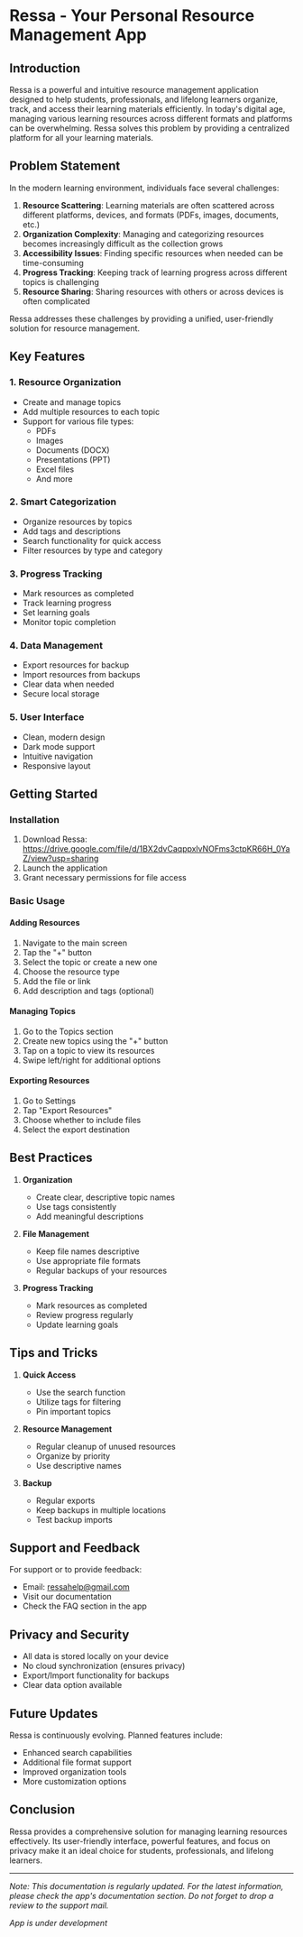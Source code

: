 # Ressa - Your Personal Resource Management App

## Introduction

Ressa is a powerful and intuitive resource management application designed to help students, professionals, and lifelong learners organize, track, and access their learning materials efficiently. In today's digital age, managing various learning resources across different formats and platforms can be overwhelming. Ressa solves this problem by providing a centralized platform for all your learning materials.

## Problem Statement

In the modern learning environment, individuals face several challenges:

1. **Resource Scattering**: Learning materials are often scattered across different platforms, devices, and formats (PDFs, images, documents, etc.)
2. **Organization Complexity**: Managing and categorizing resources becomes increasingly difficult as the collection grows
3. **Accessibility Issues**: Finding specific resources when needed can be time-consuming
4. **Progress Tracking**: Keeping track of learning progress across different topics is challenging
5. **Resource Sharing**: Sharing resources with others or across devices is often complicated

Ressa addresses these challenges by providing a unified, user-friendly solution for resource management.

## Key Features

### 1. Resource Organization
- Create and manage topics
- Add multiple resources to each topic
- Support for various file types:
  - PDFs
  - Images
  - Documents (DOCX)
  - Presentations (PPT)
  - Excel files
  - And more

### 2. Smart Categorization
- Organize resources by topics
- Add tags and descriptions
- Search functionality for quick access
- Filter resources by type and category

### 3. Progress Tracking
- Mark resources as completed
- Track learning progress
- Set learning goals
- Monitor topic completion

### 4. Data Management
- Export resources for backup
- Import resources from backups
- Clear data when needed
- Secure local storage

### 5. User Interface
- Clean, modern design
- Dark mode support
- Intuitive navigation
- Responsive layout

## Getting Started

### Installation
1. Download Ressa: https://drive.google.com/file/d/1BX2dvCaqppxlvNOFms3ctpKR66H_0YaZ/view?usp=sharing
2. Launch the application
3. Grant necessary permissions for file access

### Basic Usage

#### Adding Resources
1. Navigate to the main screen
2. Tap the "+" button
3. Select the topic or create a new one
4. Choose the resource type
5. Add the file or link
6. Add description and tags (optional)

#### Managing Topics
1. Go to the Topics section
2. Create new topics using the "+" button
3. Tap on a topic to view its resources
4. Swipe left/right for additional options

#### Exporting Resources
1. Go to Settings
2. Tap "Export Resources"
3. Choose whether to include files
4. Select the export destination

## Best Practices

1. **Organization**
   - Create clear, descriptive topic names
   - Use tags consistently
   - Add meaningful descriptions

2. **File Management**
   - Keep file names descriptive
   - Use appropriate file formats
   - Regular backups of your resources

3. **Progress Tracking**
   - Mark resources as completed
   - Review progress regularly
   - Update learning goals

## Tips and Tricks

1. **Quick Access**
   - Use the search function
   - Utilize tags for filtering
   - Pin important topics

2. **Resource Management**
   - Regular cleanup of unused resources
   - Organize by priority
   - Use descriptive names

3. **Backup**
   - Regular exports
   - Keep backups in multiple locations
   - Test backup imports

## Support and Feedback

For support or to provide feedback:
- Email: ressahelp@gmail.com
- Visit our documentation
- Check the FAQ section in the app

## Privacy and Security

- All data is stored locally on your device
- No cloud synchronization (ensures privacy)
- Export/Import functionality for backups
- Clear data option available

## Future Updates

Ressa is continuously evolving. Planned features include:
- Enhanced search capabilities
- Additional file format support
- Improved organization tools
- More customization options

## Conclusion

Ressa provides a comprehensive solution for managing learning resources effectively. Its user-friendly interface, powerful features, and focus on privacy make it an ideal choice for students, professionals, and lifelong learners.

---

*Note: This documentation is regularly updated. For the latest information, please check the app's documentation section.* 
*Do not forget to drop a review to the support mail.* 

*App is under development*
